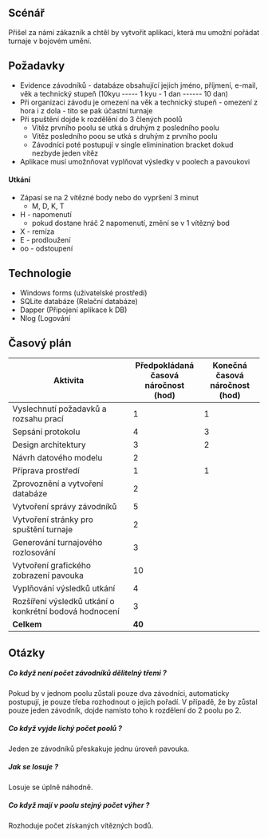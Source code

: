 
## Scénář
Přišel za námi zákazník a chtěl by vytvořit aplikaci, která mu umožní pořádat turnaje v bojovém umění.

## Požadavky
- Evidence závodníků - databáze obsahující jejich jméno, příjmení, e-mail, věk a technický stupeň (10kyu ----- 1 kyu - 1 dan ------ 10 dan)
- Při organizaci závodu je omezení na věk a technický stupeň - omezení z hora i z dola - tito se pak účastní turnaje
- Při spuštění dojde k rozdělění do 3 člených poolů
  - Vítěz prvního poolu se utká s druhým z posledního poolu
  - Vítěz posledního poou se utká s druhým z prvního poolu
  - Závodníci poté postupují v single eliminination bracket dokud nezbyde jeden vítěz
- Aplikace musí umožnňovat vyplňovat výsledky v poolech a pavoukovi
#### Utkání
- Zápasí se na 2 vítězné body nebo do vypršení 3 minut
  - M, D, K, T
- H - napomenutí
    - pokud dostane hráč 2 napomenutí, změní se v 1 vítězný bod
- X - remíza
- E - prodloužení
- oo - odstoupení     

## Technologie
- Windows forms (uživatelské prostředí)
- SQLite databáze (Relační databáze)
- Dapper (Připojení aplikace k DB)
- Nlog (Logování 

## Časový plán
| Aktivita | Předpokládaná<br>časová náročnost<br>(hod) | Konečná<br>časová náročnost<br>(hod) |
|----------|--------------------------------------------|--------------------------------------|
| Vyslechnutí požadavků a rozsahu prací | 1 | 1 |
| Sepsání protokolu | 4 | 3 |
| Design architektury | 3 | 2 |
| Návrh datového modelu | 2 | |
| Příprava prostředí | 1 | 1 |
| Zprovoznění a vytvoření databáze | 2 |  |
| Vytvoření správy závodníků | 5 |  |
| Vytvoření stránky pro spuštění turnaje | 2 | |
| Generování turnajového rozlosování | 3 | |
| Vytvoření grafického zobrazení pavouka | 10 | |
| Vyplňování výsledků utkání | 4 | |
| Rozšíření výsledků utkání o konkrétní bodová hodnocení | 3 | |
| **Celkem** | **40**  |  |

## Otázky
##### Co když není počet závodníků dělitelný třemi ?
Pokud by v jednom poolu zůstali pouze dva závodníci, automaticky postupují, je pouze třeba rozhodnout o jejich pořadí. 
V případě, že by zůstal pouze jeden závodník, dojde namísto toho k rozdělení do 2 poolu po 2.
##### Co když vyjde lichý počet poolů ?
Jeden ze závodníků přeskakuje jednu úroveň pavouka.
##### Jak se losuje ?
Losuje se úplně náhodně.
##### Co když mají v poolu stejný počet výher ?
Rozhoduje počet získaných vítězných bodů.
